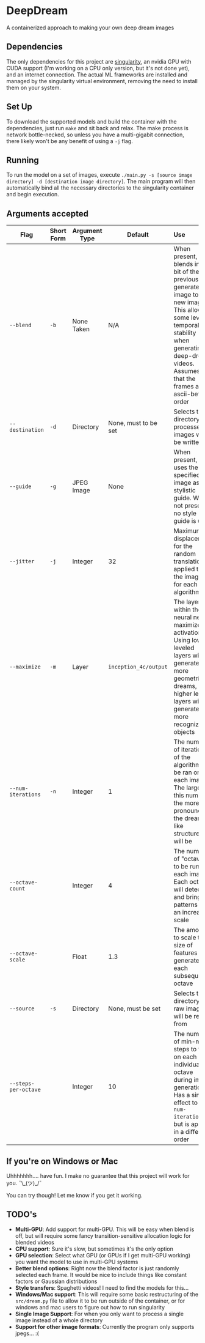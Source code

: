 # DeepDream

A containerized approach to making your own deep dream images

## Dependencies

The only dependencies for this project are [singularity](https://sylabs.io/guides/3.6/user-guide/quick_start.html#quick-installation-steps),
an nvidia GPU with CUDA support (I'm working on a CPU only version, but it's not done yet), and an internet connection. The actual ML frameworks are
installed and managed by the singularity virtual environment, removing the need to install them on your system.

## Set Up

To download the supported models and build the container with the dependencies, just run `make` and sit back and relax.
The make process is network bottle-necked, so unless you have a multi-gigabit connection, there likely won't be any
benefit of using a `-j` flag.

## Running

To run the model on a set of images, execute `./main.py -s [source image directory] -d [destination image directory]`. The main
program will then automatically bind all the necessary directories to the singularity container and begin execution.

## Arguments accepted

| Flag                 | Short Form | Argument Type | Default               | Use                                                                                                                                                                                                                  |
| -------------------- | ---------- | ------------- | --------------------- | :------------------------------------------------------------------------------------------------------------------------------------------------------------------------------------------------------------------- |
| `--blend`            | `-b`       | None Taken    | N/A                   | When present, blends in a bit of the previously generated image to the new image. This allows some level of temporal stability when generating deep-dream videos. Assumes that the frames are in ascii-betical order |
| `--destination`      | `-d`       | Directory     | None, must to be set  | Selects the directory that processed images will be written to                                                                                                                                                       |
| `--guide`            | `-g`       | JPEG Image    | None                  | When present, uses the specified image as a stylistic guide. When not present no style guide is used                                                                                                                 |
| `--jitter`           | `-j`       | Integer       | 32                    | Maximum displacement for the random translation applied to the images for each algorithm set                                                                                                                         |
| `--maximize`         | `-m`       | Layer         | `inception_4c/output` | The layer within the neural net to maximize the activation on. Using lower leveled layers will generate more geometric dreams, and higher level layers will generate more recognizable objects                       |
| `--num-iterations`   | `-n`       | Integer       | 1                     | The number of iterations of the algorithm to be ran on each image. The larger this number, the more pronounced the dream like structures will be                                                                     |
| `--octave-count`     |            | Integer       | 4                     | The number of "octaves" to be run on each image. Each octave will detect and bring out patterns at an increasing scale                                                                                               |
| `--octave-scale`     |            | Float         | 1.3                   | The amount to scale the size of features generated by each subsequent octave                                                                                                                                         |
| `--source`           | `-s`       | Directory     | None, must be set     | Selects the directory that raw images will be read from                                                                                                                                                              |
| `--steps-per-octave` |            | Integer       | 10                    | The number of min-max steps to take on each individual octave during image generation. Has a similar effect to `--num-iterations`, but is applied in a different order                                               |

## If you're on Windows or Mac

Uhhhhhhh.... have fun. I make no guarantee that this project will work for you. ¯\\\_(ツ)\_/¯

You can try though! Let me know if you get it working.

## TODO's

- **Multi-GPU**: Add support for multi-GPU. This will be easy when blend is off, but will require some fancy transition-sensitive allocation logic for blended videos 
- **CPU support**: Sure it's slow, but sometimes it's the only option
- **GPU selection**: Select what GPU (or GPUs if I get multi-GPU working) you want the model to use in multi-GPU systems
- **Better blend options**: Right now the blend factor is just randomly selected each frame. It would be nice to include things like constant factors or Gaussian distributions
- **Style transfers**: Spaghetti videos! I need to find the models for this...
- **Windows/Mac support**: This will require some basic restructuring of the `src/dream.py` file to allow it to be run outside of the container, or for windows and mac users to figure out how to run singularity
- **Single Image Support**: For when you only want to process a single image instead of a whole directory
- **Support for other image formats**: Currently the program only supports jpegs... :(
